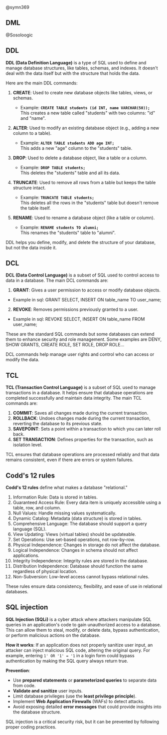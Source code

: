 
@symn369 
## DML

@Sosoloogic 
## DDL

**DDL (Data Definition Language)** is a type of SQL used to define and manage database structures, like tables, schemas, and indexes. It doesn't deal with the data itself but with the structure that holds the data. 

Here are the main DDL commands:

1. **CREATE**: Used to create new database objects like tables, views, or schemas.
   - Example: **`CREATE TABLE students (id INT, name VARCHAR(50));`**  
     This creates a new table called "students" with two columns: "id" and "name".

2. **ALTER**: Used to modify an existing database object (e.g., adding a new column to a table).
   - Example: **`ALTER TABLE students ADD age INT;`**  
     This adds a new "age" column to the "students" table.

3. **DROP**: Used to delete a database object, like a table or a column.
   - Example: **`DROP TABLE students;`**  
     This deletes the "students" table and all its data.

4. **TRUNCATE**: Used to remove all rows from a table but keeps the table structure intact.
   - Example: **`TRUNCATE TABLE students;`**  
     This deletes all the rows in the "students" table but doesn't remove the table itself.

5. **RENAME**: Used to rename a database object (like a table or column).
   - Example: **`RENAME students TO alumni;`**  
     This renames the "students" table to "alumni".

DDL helps you define, modify, and delete the structure of your database, but not the data inside it.


## DCL 

**DCL (Data Control Language)** is a subset of SQL used to control access to data in a database. The main DCL commands are:

1. **GRANT**: Gives a user permission to access or modify database objects.
 - Example in sql:
 GRANT SELECT, INSERT ON table_name TO user_name;
     

2. **REVOKE**: Removes permissions previously granted to a user.
  - Example in sql:
  REVOKE SELECT, INSERT ON table_name FROM user_name;
     

These are the standard SQL commands but some databases can extend them to enhance security and role management. Some examples are DENY, SHOW GRANTS, CREATE ROLE, SET ROLE, DROP ROLE... 

DCL commands help manage user rights and control who can access or modify the data.


## TCL 

**TCL (Transaction Control Language)** is a subset of SQL used to manage transactions in a database. It helps ensure that database operations are completed successfully and maintain data integrity. The main TCL commands are:

1. **COMMIT**: Saves all changes made during the current transaction.
2. **ROLLBACK**: Undoes changes made during the current transaction, reverting the database to its previous state.
3. **SAVEPOINT**: Sets a point within a transaction to which you can later roll back.
4. **SET TRANSACTION**: Defines properties for the transaction, such as isolation level.

TCL ensures that database operations are processed reliably and that data remains consistent, even if there are errors or system failures.

 
## Codd's 12 rules

**Codd's 12 rules** define what makes a database "relational."

1. Information Rule: Data is stored in tables.
2. Guaranteed Access Rule: Every data item is uniquely accessible using a table, row, and column.
3. Null Values: Handle missing values systematically.
4. Dynamic Catalog: Metadata (data structure) is stored in tables.
5. Comprehensive Language: The database should support a query language (SQL).
6. View Updating: Views (virtual tables) should be updateable.
7. Set Operations: Use set-based operations, not row-by-row.
8. Physical Independence: Changes in storage do not affect the database.
9. Logical Independence: Changes in schema should not affect applications.
10. Integrity Independence: Integrity rules are stored in the database.
11. Distribution Independence: Database should function the same regardless of physical location.
12. Non-Subversion: Low-level access cannot bypass relational rules.

These rules ensure data consistency, flexibility, and ease of use in relational databases.


## SQL injection

**SQL Injection (SQLi)** is a cyber attack where attackers manipulate SQL queries in an application's code to gain unauthorized access to a database. This can allow them to steal, modify, or delete data, bypass authentication, or perform malicious actions on the database.

**How it works**: If an application does not properly sanitize user input, an attacker can inject malicious SQL code, altering the original query. For example, entering `1' OR '1' = '1` in a login form could bypass authentication by making the SQL query always return true.

**Prevention**:
- Use **prepared statements** or **parameterized queries** to separate data from code.
- **Validate and sanitize** user inputs.
- Limit database privileges (use the **least privilege principle**).
- Implement **Web Application Firewalls** (WAFs) to detect attacks.
- Avoid exposing detailed **error messages** that could provide insights into the database structure.

SQL injection is a critical security risk, but it can be prevented by following proper coding practices.

